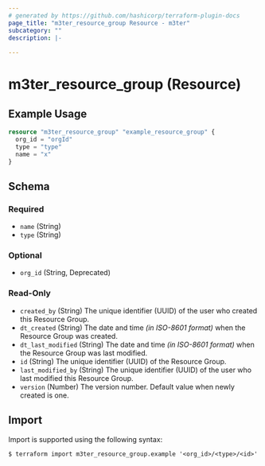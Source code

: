 ```yaml
---
# generated by https://github.com/hashicorp/terraform-plugin-docs
page_title: "m3ter_resource_group Resource - m3ter"
subcategory: ""
description: |-
  
---
```


# m3ter_resource_group (Resource)



## Example Usage

```terraform
resource "m3ter_resource_group" "example_resource_group" {
  org_id = "orgId"
  type = "type"
  name = "x"
}
```

<!-- schema generated by tfplugindocs -->
## Schema

### Required

- `name` (String)
- `type` (String)

### Optional

- `org_id` (String, Deprecated)

### Read-Only

- `created_by` (String) The unique identifier (UUID) of the user who created this Resource Group.
- `dt_created` (String) The date and time *(in ISO-8601 format)* when the Resource Group was created.
- `dt_last_modified` (String) The date and time *(in ISO-8601 format)* when the Resource Group was last modified.
- `id` (String) The unique identifier (UUID) of the Resource Group.
- `last_modified_by` (String) The unique identifier (UUID) of the user who last modified this Resource Group.
- `version` (Number) The version number. Default value when newly created is one.

## Import

Import is supported using the following syntax:

```shell
$ terraform import m3ter_resource_group.example '<org_id>/<type>/<id>'
```
